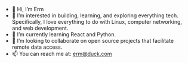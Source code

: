- 👋 Hi, I’m Erm
- 👀 I’m interested in building, learning, and exploring everything tech. Specifically, I love everything to do with Linux, computer networking, and web development.
- 🌱 I’m currently learning React and Python.  
- 💞️ I’m looking to collaborate on open source projects that facilitate remote data access.
- 📫 You can reach me at: erm@duck.com

<!---
ThisisErm/ThisisErm is a ✨ special ✨ repository because its `README.md` (this file) appears on your GitHub profile.
You can click the Preview link to take a look at your changes.
--->
